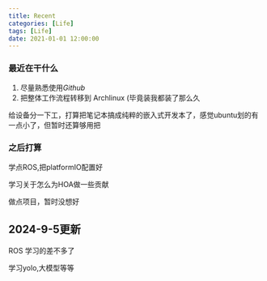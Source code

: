 ```yaml
---
title: Recent
categories: [Life]
tags: [Life]
date: 2021-01-01 12:00:00
---
```

### 最近在干什么

1. 尽量熟悉使用*Github*
2. 把整体工作流程转移到 Archlinux (毕竟装我都装了那么久

给设备分一下工，打算把笔记本搞成纯粹的嵌入式开发本了，感觉ubuntu划的有一点小了，但暂时还算够用把

### 之后打算

学点ROS,把platformIO配置好

学习关于怎么为HOA做一些贡献

做点项目，暂时没想好


2024-9-5更新
---
ROS 学习的差不多了

学习yolo,大模型等等